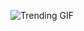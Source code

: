 ![Trending GIF](https://media3.giphy.com/media/v1.Y2lkPThiYjIxNzcyZ2RuZHZicTZseXRxbWgyMG5qcmJ5dmZyeHY4ZnMxMnYwd3BqOWh4YSZlcD12MV9naWZzX3NlYXJjaCZjdD1n/fryY00CO4xCz4uJuDQ/giphy.gif)
